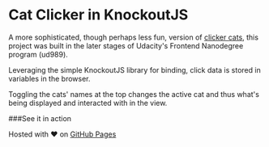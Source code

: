 Cat Clicker in KnockoutJS
============================

A more sophisticated, though perhaps less fun, version of [clicker cats](https://github.com/danielpowell4/clicker-cats), this project was built in the later stages of Udacity's Frontend Nanodegree program (ud989).

Leveraging the simple KnockoutJS library for binding, click data is stored in variables in the browser.

Toggling the cats' names at the top changes the active cat and thus what's being displayed and interacted with in the view.

###See it in action

Hosted with ❤️ on [GitHub Pages](http://danielpowell4.github.io/cat-clicker-knockout/)

